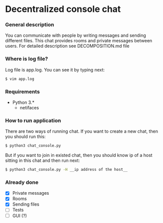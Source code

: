 # Decentralized console chat

### General description
You can communicate with people by writing messages and sending different files. This chat provides rooms and private messages between users.
For detailed description see DECOMPOSITION.md file

### Where is log file?
Log file is app.log. You can see it by typing next:
```sh
$ vim app.log
```

### Requirements
- Python 3.*
    - netifaces

### How to run application
There are two ways of running chat. If you want to create a new chat, then you should run this:
```sh
$ python3 chat_console.py
```
But if you want to join in existed chat, then you should know ip of a host sitting in this chat and then run next:
```sh
$ python3 chat_console.py -H __ip address of the host__
```

### Already done
- [x] Private messages
- [x] Rooms
- [x] Sending files
- [ ] Tests
- [ ] GUI (?)
